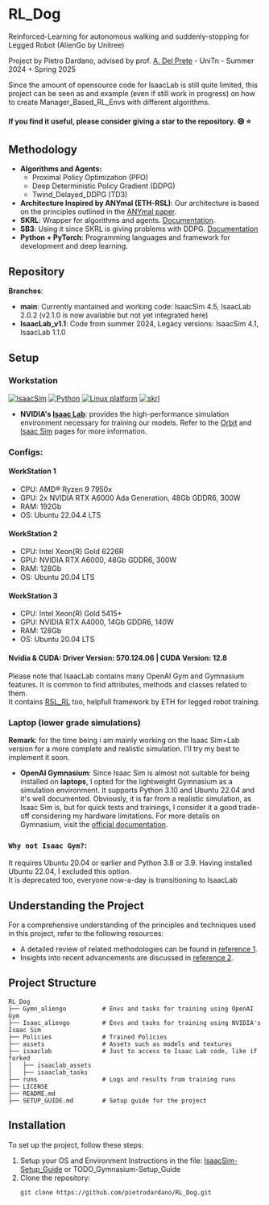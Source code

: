 # RL_Dog 
Reinforced-Learning for autonomous walking and suddenly-stopping for Legged Robot (AlienGo by Unitree)

Project by Pietro Dardano, advised by prof. [A. Del Prete](https://andreadelprete.github.io/) - UniTn - Summer 2024 + Spring 2025

Since the amount of opensource code for IsaacLab is still quite limited, this project can be seen as and example (even if still work in progress) on how to create Manager_Based_RL_Envs with different algorithms.

#### **If you find it useful, please consider giving a star to the repository.** :smile: :star:

## Methodology
- **Algorithms and Agents:**
    - Proximal Policy Optimization (PPO)
    - Deep Deterministic Policy Gradient (DDPG)
    - Twind_Delayed_DDPG (TD3)
- **Architecture Inspired by ANYmal (ETH-RSL)**: Our architecture is based on the principles outlined in the [ANYmal paper](https://www.science.org/doi/epdf/10.1126/scirobotics.aau5872).
- **SKRL**: Wrapper for algorithms and agents. [Documentation](https://skrl.readthedocs.io/en/latest/intro/getting_started.html).
- **SB3**: Using it since SKRL is giving problems with DDPG. [Documentation](https://stable-baselines3.readthedocs.io/en/v1.0/guide/algos.html)
- **Python + PyTorch**: Programming languages and framework for development and deep learning.

## Repository
**Branches**:
- **main**: Currently mantained and working code: IsaacSim 4.5, IsaacLab 2.0.2 (v2.1.0 is now available but not yet integrated here)
- **IsaacLab_v1.1**: Code from summer 2024, Legacy versions: IsaacSim 4.1, IsaacLab 1.1.0

## Setup
### Workstation

[![IsaacSim](https://img.shields.io/badge/IsaacSim-4.5-silver.svg)](https://docs.omniverse.nvidia.com/isaacsim/latest/overview.html)
[![Python](https://img.shields.io/badge/python-3.10-blue.svg)](https://docs.python.org/3/whatsnew/3.10.html)
[![Linux platform](https://img.shields.io/badge/platform-linux--64-orange.svg)](https://releases.ubuntu.com/22.04/)
[![skrl](https://img.shields.io/badge/skrl-1.4.3-green.svg)](https://skrl.readthedocs.io/en/latest/)

- **NVIDIA's [Isaac Lab](https://isaac-sim.github.io/IsaacLab/)**:  provides the high-performance simulation environment necessary for training our models. Refer to the [Orbit](https://isaac-orbit.github.io/) and [Isaac Sim](https://docs.omniverse.nvidia.com/isaacsim/latest/overview.html) pages for more information. <br>

### Configs: 
#### WorkStation 1
- CPU: AMD® Ryzen 9 7950x
- GPU: 2x NVIDIA RTX A6000 Ada Generation, 48Gb GDDR6, 300W
- RAM: 192Gb
- OS: Ubuntu 22.04.4 LTS

#### WorkStation 2
- CPU: Intel Xeon(R) Gold 6226R
- GPU: NVIDIA RTX A6000, 48Gb GDDR6, 300W
- RAM: 128Gb
- OS: Ubuntu 20.04 LTS

#### WorkStation 3
- CPU: Intel Xeon(R) Gold 5415+
- GPU: NVIDIA RTX A4000, 14Gb GDDR6, 140W
- RAM: 128Gb
- OS: Ubuntu 20.04 LTS

#### Nvidia & CUDA: Driver Version: 570.124.06 | CUDA Version: 12.8 

Please note that IsaacLab contains many OpenAI Gym and Gymnasium features. It is common to find attributes, methods and classes related to them. <br>
It contains [RSL_RL](https://github.com/leggedrobotics/rsl_rl/tree/master) too, helpfull framework by ETH for legged robot training.

### Laptop (lower grade simulations)
**Remark**: for the time being i am mainly working on the Isaac Sim+Lab version for a more complete and realistic simulation. I'll try my best to implement it soon.

- **OpenAI Gymnasium**: Since Isaac Sim is almost not suitable for being installed on **laptops**, I opted for the lightweight Gymnasium as a simulation environment. It supports Python 3.10 and Ubuntu 22.04 and it's well documented. Obviously, it is far from a realistic simulation, as Isaac Sim is, but for quick tests and trainings, I consider it a good trade-off considering my hardware limitations. For more details on Gymnasium, visit the [official documentation](https://gymnasium.farama.org/).

### `Why not Isaac Gym?`: 
It requires Ubuntu 20.04 or earlier and Python 3.8 or 3.9. Having installed Ubuntu 22.04, I excluded this option. <br>
It is deprecated too, everyone now-a-day is transitioning to IsaacLab 


## Understanding the Project

For a comprehensive understanding of the principles and techniques used in this project, refer to the following resources:
- A detailed review of related methodologies can be found in [reference 1](https://journals.sagepub.com/doi/full/10.1177/17298814211007305).
- Insights into recent advancements are discussed in [reference 2](https://arxiv.org/html/2308.12517v2).

## Project Structure
```
RL_Dog
├── Gymn_aliengo          # Envs and tasks for training using OpenAI Gym
├── Isaac_aliengo         # Envs and tasks for training using NVIDIA's Isaac Sim
├── Policies              # Trained Policies
├── assets                # Assets such as models and textures
├── isaaclab              # Just to access to Isaac Lab code, like if forked
│   ├── isaaclab_assets
│   ├── isaaclab_tasks
├── runs                  # Logs and results from training runs
├── LICENSE
├── README.md
├── SETUP_GUIDE.md        # Setup guide for the project
```

## Installation

To set up the project, follow these steps:
1. Setup your OS and Environment
    Instructions in the file: [IsaacSim-Setup_Guide](https://github.com/pietrodardano/RL_Dog/blob/main/SETUP_GUIDE.md) or TODO_Gymnasium-Setup_Guide
1. Clone the repository:
   ```
   git clone https://github.com/pietrodardano/RL_Dog.git
   ```


